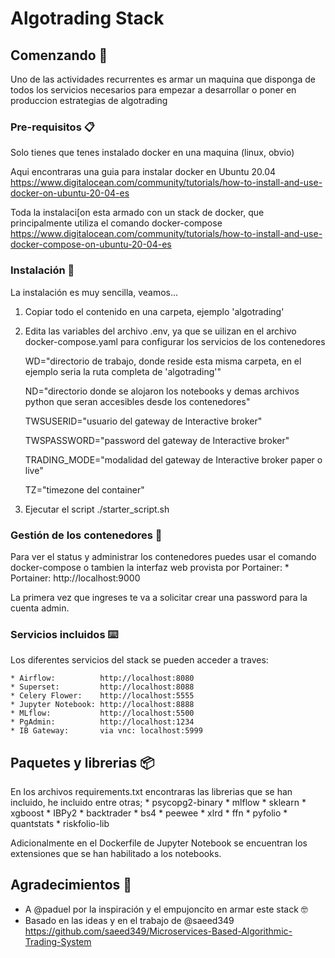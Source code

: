 # Algotrading Stack


## Comenzando 🚀

Uno de las actividades recurrentes es armar un maquina que disponga de todos los servicios necesarios para empezar a desarrollar o poner en produccion estrategias de algotrading


### Pre-requisitos 📋

Solo tienes que tenes instalado docker en una maquina (linux, obvio)

Aqui encontraras una guia para instalar docker en Ubuntu 20.04
https://www.digitalocean.com/community/tutorials/how-to-install-and-use-docker-on-ubuntu-20-04-es

Toda la instalaci[on esta armado con un stack de docker, que principalmente utiliza el comando docker-compose
https://www.digitalocean.com/community/tutorials/how-to-install-and-use-docker-compose-on-ubuntu-20-04-es

### Instalación 🔧

La instalación es muy sencilla, veamos...

1) Copiar todo el contenido en una carpeta, ejemplo 'algotrading'

2) Edita las variables del archivo .env, ya que se uilizan en el archivo docker-compose.yaml para configurar los servicios de los contenedores

    WD="directorio de trabajo, donde reside esta misma carpeta, en el ejemplo seria la ruta completa de 'algotrading'"
    
    ND="directorio donde se alojaron los notebooks y demas archivos python que seran accesibles desde los contenedores"

    TWSUSERID="usuario del gateway de Interactive broker"
    
    TWSPASSWORD="password del gateway de Interactive broker"
    
    TRADING_MODE="modalidad del gateway de Interactive broker paper o live"

    TZ="timezone del container"

3) Ejecutar el script
./starter_script.sh

### Gestión de los contenedores 🔩

Para ver el status y administrar los contenedores puedes usar el comando docker-compose o tambien la interfaz web provista por Portainer:
    * Portainer:        http://localhost:9000

La primera vez que ingreses te va a solicitar crear una password para la cuenta admin.

### Servicios incluidos ⌨️

Los diferentes servicios del stack se pueden acceder a traves:

    * Airflow:          http://localhost:8080
    * Superset:         http://localhost:8088
    * Celery Flower:    http://localhost:5555
    * Jupyter Notebook: http://localhost:8888
    * MLflow:           http://localhost:5500
    * PgAdmin:          http://localhost:1234
    * IB Gateway:       via vnc: localhost:5999

## Paquetes y librerias 📦

En los archivos requirements.txt encontraras las librerias que se han incluido, he incluido entre otras;
    * psycopg2-binary
    * mlflow
    * sklearn
    * xgboost
    * IBPy2
    * backtrader
    * bs4
    * peewee
    * xlrd
    * ffn
    * pyfolio
    * quantstats
    * riskfolio-lib

Adicionalmente en el Dockerfile de Jupyter Notebook se encuentran los extensiones que se han habilitado a los notebooks.

## Agradecimientos 📢

* A @paduel por la inspiración y el empujoncito en armar este stack 🤓
* Basado en las ideas y en el trabajo de @saeed349 
https://github.com/saeed349/Microservices-Based-Algorithmic-Trading-System


